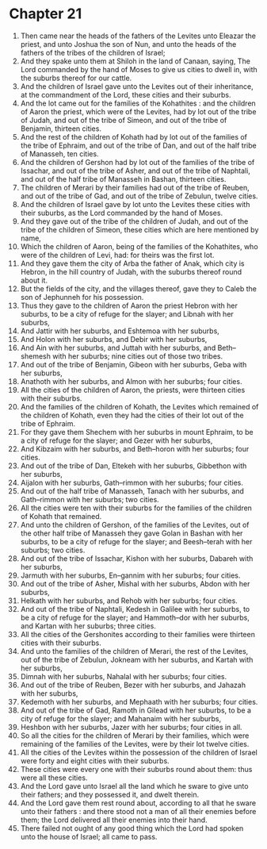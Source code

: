 # Chapter 21

1. Then came near the heads of the fathers of the Levites unto Eleazar the priest, and unto Joshua the son of Nun, and unto the heads of the fathers of the tribes of the children of Israel;
2. And they spake unto them at Shiloh in the land of Canaan, saying, The Lord commanded by the hand of Moses to give us cities to dwell in, with the suburbs thereof for our cattle.
3. And the children of Israel gave unto the Levites out of their inheritance, at the commandment of the Lord, these cities and their suburbs.
4. And the lot came out for the families of the Kohathites : and the children of Aaron the priest, which were of the Levites, had by lot out of the tribe of Judah, and out of the tribe of Simeon, and out of the tribe of Benjamin, thirteen cities.
5. And the rest of the children of Kohath had by lot out of the families of the tribe of Ephraim, and out of the tribe of Dan, and out of the half tribe of Manasseh, ten cities.
6. And the children of Gershon had by lot out of the families of the tribe of Issachar, and out of the tribe of Asher, and out of the tribe of Naphtali, and out of the half tribe of Manasseh in Bashan, thirteen cities.
7. The children of Merari by their families had out of the tribe of Reuben, and out of the tribe of Gad, and out of the tribe of Zebulun, twelve cities.
8. And the children of Israel gave by lot unto the Levites these cities with their suburbs, as the Lord commanded by the hand of Moses.
9. And they gave out of the tribe of the children of Judah, and out of the tribe of the children of Simeon, these cities which are here mentioned by name,
10. Which the children of Aaron, being of the families of the Kohathites, who were of the children of Levi, had: for theirs was the first lot.
11. And they gave them the city of Arba the father of Anak, which city is Hebron, in the hill country of Judah, with the suburbs thereof round about it.
12. But the fields of the city, and the villages thereof, gave they to Caleb the son of Jephunneh for his possession.
13. Thus they gave to the children of Aaron the priest Hebron with her suburbs, to be a city of refuge for the slayer; and Libnah with her suburbs,
14. And Jattir with her suburbs, and Eshtemoa with her suburbs,
15. And Holon with her suburbs, and Debir with her suburbs,
16. And Ain with her suburbs, and Juttah with her suburbs, and Beth–shemesh with her suburbs; nine cities out of those two tribes.
17. And out of the tribe of Benjamin, Gibeon with her suburbs, Geba with her suburbs,
18. Anathoth with her suburbs, and Almon with her suburbs; four cities.
19. All the cities of the children of Aaron, the priests, were thirteen cities with their suburbs.
20. And the families of the children of Kohath, the Levites which remained of the children of Kohath, even they had the cities of their lot out of the tribe of Ephraim.
21. For they gave them Shechem with her suburbs in mount Ephraim, to be a city of refuge for the slayer; and Gezer with her suburbs,
22. And Kibzaim with her suburbs, and Beth–horon with her suburbs; four cities.
23. And out of the tribe of Dan, Eltekeh with her suburbs, Gibbethon with her suburbs,
24. Aijalon with her suburbs, Gath–rimmon with her suburbs; four cities.
25. And out of the half tribe of Manasseh, Tanach with her suburbs, and Gath–rimmon with her suburbs; two cities.
26. All the cities were ten with their suburbs for the families of the children of Kohath that remained.
27. And unto the children of Gershon, of the families of the Levites, out of the other half tribe of Manasseh they gave Golan in Bashan with her suburbs, to be a city of refuge for the slayer; and Beesh–terah with her suburbs; two cities.
28. And out of the tribe of Issachar, Kishon with her suburbs, Dabareh with her suburbs,
29. Jarmuth with her suburbs, En–gannim with her suburbs; four cities.
30. And out of the tribe of Asher, Mishal with her suburbs, Abdon with her suburbs,
31. Helkath with her suburbs, and Rehob with her suburbs; four cities.
32. And out of the tribe of Naphtali, Kedesh in Galilee with her suburbs, to be a city of refuge for the slayer; and Hammoth–dor with her suburbs, and Kartan with her suburbs; three cities.
33. All the cities of the Gershonites according to their families were thirteen cities with their suburbs.
34. And unto the families of the children of Merari, the rest of the Levites, out of the tribe of Zebulun, Jokneam with her suburbs, and Kartah with her suburbs,
35. Dimnah with her suburbs, Nahalal with her suburbs; four cities.
36. And out of the tribe of Reuben, Bezer with her suburbs, and Jahazah with her suburbs,
37. Kedemoth with her suburbs, and Mephaath with her suburbs; four cities.
38. And out of the tribe of Gad, Ramoth in Gilead with her suburbs, to be a city of refuge for the slayer; and Mahanaim with her suburbs,
39. Heshbon with her suburbs, Jazer with her suburbs; four cities in all.
40. So all the cities for the children of Merari by their families, which were remaining of the families of the Levites, were by their lot twelve cities.
41. All the cities of the Levites within the possession of the children of Israel were forty and eight cities with their suburbs.
42. These cities were every one with their suburbs round about them: thus were all these cities.
43. And the Lord gave unto Israel all the land which he sware to give unto their fathers; and they possessed it, and dwelt therein.
44. And the Lord gave them rest round about, according to all that he sware unto their fathers : and there stood not a man of all their enemies before them; the Lord delivered all their enemies into their hand.
45. There failed not ought of any good thing which the Lord had spoken unto the house of Israel; all came to pass.

